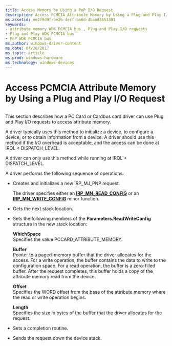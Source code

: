 ```yaml
---
title: Access Memory by Using a PnP I/O Request
description: Access PCMCIA Attribute Memory by Using a Plug and Play I/O Request
ms.assetid: ee2f9d9f-9e2b-4ecf-ba6d-4baad3653301
keywords:
- attribute memory WDK PCMCIA bus , Plug and Play I/O requests
- Plug and Play WDK PCMCIA bus
- PnP WDK PCMCIA bus
ms.author: windows-driver-content
ms.date: 04/20/2017
ms.topic: article
ms.prod: windows-hardware
ms.technology: windows-devices
---
```


# Access PCMCIA Attribute Memory by Using a Plug and Play I/O Request


## <a href="" id="ddk-access-pcmcia-attribute-memory-by-using-a-plug-and-play-i-o-reques"></a>


This section describes how a PC Card or Cardbus card driver can use Plug and Play I/O requests to access attribute memory.

A driver typically uses this method to initialize a device, to configure a device, or to obtain information from a device. A driver should use this method if the I/O overhead is acceptable, and the access can be done at IRQL &lt; DISPATCH\_LEVEL.

A driver can only use this method while running at IRQL &lt; DISPATCH\_LEVEL.

A driver performs the following sequence of operations:

-   Creates and initializes a new IRP\_MJ\_PNP request.

    The driver specifies either an [**IRP\_MN\_READ\_CONFIG**](https://msdn.microsoft.com/library/windows/hardware/ff551727) or an [**IRP\_MN\_WRITE\_CONFIG**](https://msdn.microsoft.com/library/windows/hardware/ff551769) minor function.

-   Gets the next stack location.

-   Sets the following members of the **Parameters.ReadWriteConfig** structure in the new stack location:

    <a href="" id="whichspace"></a>**WhichSpace**  
    Specifies the value PCCARD\_ATTRIBUTE\_MEMORY.

    <a href="" id="buffer"></a>**Buffer**  
    Pointer to a paged-memory buffer that the driver allocates for the access. For a write operation, the buffer contains the data to write to the configuration space. For a read operation, the buffer is a zero-filled buffer. After the request completes, this buffer holds a copy of the attribute memory read from the device.

    <a href="" id="offset"></a>**Offset**  
    Specifies the WORD offset from the base of the attribute memory where the read or write operation begins.

    <a href="" id="length"></a>**Length**  
    Specifies the size in bytes of the buffer that the driver allocates for the request.

-   Sets a completion routine.

-   Sends the request down the device stack.

 

 





